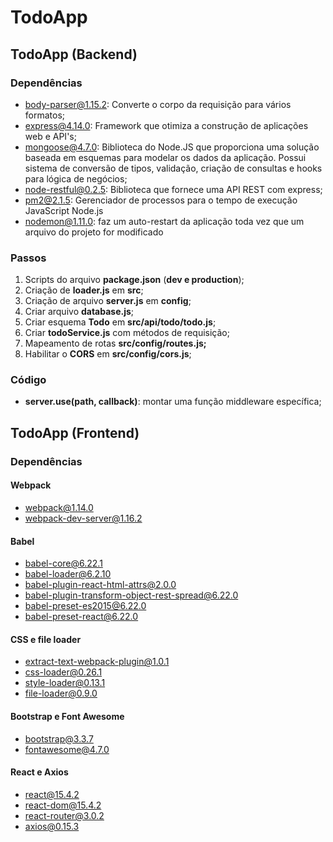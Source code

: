 # TodoApp

## TodoApp (Backend)

### Dependências

- body-parser@1.15.2: Converte o corpo da requisição para vários formatos;
- express@4.14.0: Framework que otimiza a construção de aplicações web e API's;
- mongoose@4.7.0: Biblioteca do Node.JS que proporciona uma solução baseada em esquemas para modelar os dados da aplicação. Possui sistema de conversão de tipos, validação, criação de consultas e hooks para lógica de negócios;
- node-restful@0.2.5: Biblioteca que fornece uma API REST com express;
- pm2@2.1.5: Gerenciador de processos para o tempo de execução JavaScript Node.js
- nodemon@1.11.0: faz um auto-restart da aplicação toda vez que um arquivo do projeto for modificado

### Passos

1. Scripts do arquivo **package.json** (**dev e production**);
2. Criação de **loader.js** em **src**;
3. Criação de arquivo **server.js** em **config**;
4. Criar arquivo **database.js**;
5. Criar esquema **Todo** em **src/api/todo/todo.js**;
6. Criar **todoService.js** com métodos de requisição;
7. Mapeamento de rotas **src/config/routes.js;**
8. Habilitar o **CORS** em **src/config/cors.js**;

### Código

- **server.use(path, callback)**: montar uma função middleware específica;

## TodoApp (Frontend)

### Dependências

#### Webpack

- webpack@1.14.0
- webpack-dev-server@1.16.2

#### Babel

- babel-core@6.22.1
- babel-loader@6.2.10
- babel-plugin-react-html-attrs@2.0.0
- babel-plugin-transform-object-rest-spread@6.22.0
- babel-preset-es2015@6.22.0
- babel-preset-react@6.22.0

#### CSS e file loader

- extract-text-webpack-plugin@1.0.1
- css-loader@0.26.1
- style-loader@0.13.1
- file-loader@0.9.0

#### Bootstrap e Font Awesome

- bootstrap@3.3.7
- fontawesome@4.7.0

#### React e Axios

- react@15.4.2
- react-dom@15.4.2
- react-router@3.0.2
- axios@0.15.3